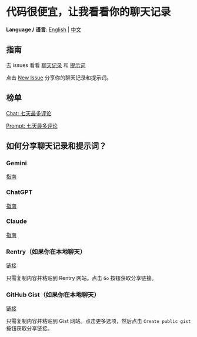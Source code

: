 # 代码很便宜，让我看看你的聊天记录

**Language / 语言**: [English](README.md) | [中文](README_zh.md)

## 指南

去 issues 看看 [聊天记录](https://github.com/TokenRollAI/show-your-chat/issues?q=is%3Aissue%20state%3Aopen%20label%3A%23Chat%20label%3A%2B%E4%B8%AD%E6%96%87) 和 [提示词](https://github.com/TokenRollAI/show-your-chat/issues?q=is%3Aissue%20state%3Aopen%20label%3A%23Prompt%20label%3A%2B%E4%B8%AD%E6%96%87)

点击 [New Issue](https://github.com/TokenRollAI/show-your-chat/issues/new/choose) 分享你的聊天记录和提示词。

## 榜单

[Chat: 七天最多评论](https://github.com/TokenRollAI/show-your-chat/issues?q=is%3Aissue%20state%3Aopen%20label%3A%23Chat%20label%3A%2B%E4%B8%AD%E6%96%87%20sort%3Acomments-desc%20created%3A%3E%40today-1w)

[Prompt: 七天最多评论](https://github.com/TokenRollAI/show-your-chat/issues?q=is%3Aissue%20state%3Aopen%20label%3A%23Prompt%20label%3A%2B%E4%B8%AD%E6%96%87%20sort%3Acomments-desc%20created%3A%3E%40today-1w)



## 如何分享聊天记录和提示词？

### Gemini

[指南](https://support.google.com/gemini/answer/13743730?hl=zh&co=GENIE.Platform%3DDesktop)

### ChatGPT

[指南](https://help.openai.com/en/articles/7925741-chatgpt-shared-links-faq#:~:text=%E6%89%80%E6%9C%89%E7%94%A8%E6%88%B7%E5%BC%80%E6%94%BE%E3%80%82-,How%20do%20I%20create%20a%20shared%20link%3F,-%E5%A6%82%E4%BD%95%E5%88%9B%E5%BB%BA%E5%85%B1%E4%BA%AB)

### Claude

[指南](https://support.anthropic.com/en/articles/10593882-sharing-and-unsharing-chats)

### Rentry（如果你在本地聊天）

[链接](https://rentry.co/)

只需复制内容并粘贴到 Rentry 网站。点击 `Go` 按钮获取分享链接。

### GitHub Gist（如果你在本地聊天）

[链接](https://gist.github.com/)

只需复制内容并粘贴到 Gist 网站。点击更多选项，然后点击 `Create public gist` 按钮获取分享链接。

